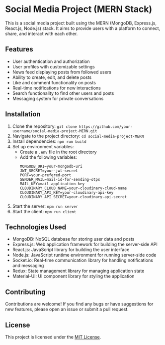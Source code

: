 # Social Media Project (MERN Stack)

This is a social media project built using the MERN (MongoDB, Express.js, React.js, Node.js) stack. It aims to provide users with a platform to connect, share, and interact with each other.

## Features

- User authentication and authorization
- User profiles with customizable settings
- News feed displaying posts from followed users
- Ability to create, edit, and delete posts
- Like and comment functionality on posts
- Real-time notifications for new interactions
- Search functionality to find other users and posts
- Messaging system for private conversations

## Installation

1. Clone the repository: `git clone https://github.com/your-username/social-media-project-MERN.git`
2. Navigate to the project directory: `cd social-media-project-MERN`
3. Install dependencies: `npm run build`
4. Set up environment variables:
    - Create a `.env` file in the root directory
    - Add the following variables:
      ```
      MONGODB_URI=your-mongodb-uri
      JWT_SECRET=your-jwt-secret
      PORT=your-prefered-port
      SENDER_MAIL=mail-id-for-sending-otps
      MAIL_KEY=mail-application-key
      CLOUDINARY_CLOUD_NAME=your-cloudinary-cloud-name
      CLOUDINARY_API_KEY=your-cloudinary-api-key
      CLOUDINARY_API_SECRET=your-cloudinary-api-secret
      ```
5. Start the server: `npm run server`
5. Start the client: `npm run client`

## Technologies Used

- MongoDB: NoSQL database for storing user data and posts
- Express.js: Web application framework for building the server-side API
- React.js: JavaScript library for building the user interface
- Node.js: JavaScript runtime environment for running server-side code
- Socket.io: Real-time communication library for handling notifications and messaging
- Redux: State management library for managing application state
- Material-UI: UI component library for styling the application

## Contributing

Contributions are welcome! If you find any bugs or have suggestions for new features, please open an issue or submit a pull request.

## License

This project is licensed under the [MIT License](LICENSE).
